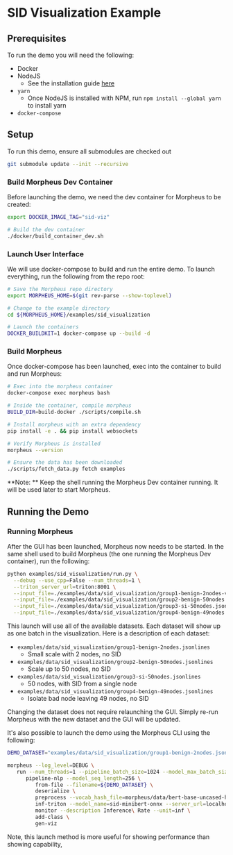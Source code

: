 # SID Visualization Example

## Prerequisites

To run the demo you will need the following:
- Docker
- NodeJS
  - See the installation guide [here](https://nodejs.org/en/download/)
- `yarn`
  - Once NodeJS is installed with NPM, run `npm install --global yarn` to install yarn
- `docker-compose`

## Setup

To run this demo, ensure all submodules are checked out

```bash
git submodule update --init --recursive
```

### Build Morpheus Dev Container

Before launching the demo, we need the dev container for Morpheus to be created:

```bash
export DOCKER_IMAGE_TAG="sid-viz"

# Build the dev container
./docker/build_container_dev.sh
```

### Launch User Interface

We will use docker-compose to build and run the entire demo. To launch everything, run the following from the repo root:

```bash
# Save the Morpheus repo directory
export MORPHEUS_HOME=$(git rev-parse --show-toplevel)

# Change to the example directory
cd ${MORPHEUS_HOME}/examples/sid_visualization

# Launch the containers
DOCKER_BUILDKIT=1 docker-compose up --build -d
```

### Build Morpheus

Once docker-compose has been launched, exec into the container to build and run Morpheus:

```bash
# Exec into the morpheus container
docker-compose exec morpheus bash

# Inside the container, compile morpheus
BUILD_DIR=build-docker ./scripts/compile.sh

# Install morpheus with an extra dependency
pip install -e . && pip install websockets

# Verify Morpheus is installed
morpheus --version

# Ensure the data has been downloaded
./scripts/fetch_data.py fetch examples
```

**Note: ** Keep the shell running the Morpheus Dev container running. It will be used later to start Morpheus.

## Running the Demo

### Running Morpheus

After the GUI has been launched, Morpheus now needs to be started. In the same shell used to build Morpheus (the one running the Morpheus Dev container), run the following:

```bash
python examples/sid_visualization/run.py \
  --debug --use_cpp=False --num_threads=1 \
  --triton_server_url=triton:8001 \
  --input_file=./examples/data/sid_visualization/group1-benign-2nodes-v2.jsonlines \
  --input_file=./examples/data/sid_visualization/group2-benign-50nodes.jsonlines \
  --input_file=./examples/data/sid_visualization/group3-si-50nodes.jsonlines \
  --input_file=./examples/data/sid_visualization/group4-benign-49nodes.jsonlines
```

This launch will use all of the available datasets. Each dataset will show up as one batch in the visualization. Here is a description of each dataset:

- `examples/data/sid_visualization/group1-benign-2nodes.jsonlines`
  - Small scale with 2 nodes, no SID
- `examples/data/sid_visualization/group2-benign-50nodes.jsonlines`
  - Scale up to 50 nodes, no SID
- `examples/data/sid_visualization/group3-si-50nodes.jsonlines`
  - 50 nodes, with SID from a single node
- `examples/data/sid_visualization/group4-benign-49nodes.jsonlines`
  - Isolate bad node leaving 49 nodes, no SID

Changing the dataset does not require relaunching the GUI. Simply re-run Morpheus with the new dataset and the GUI will be updated.

It's also possible to launch the demo using the Morpheus CLI using the following:

```bash
DEMO_DATASET="examples/data/sid_visualization/group1-benign-2nodes.jsonlines"

morpheus --log_level=DEBUG \
   run --num_threads=1 --pipeline_batch_size=1024 --model_max_batch_size=32 --edge_buffer_size=4 --use_cpp=False \
      pipeline-nlp --model_seq_length=256 \
         from-file --filename=${DEMO_DATASET} \
         deserialize \
         preprocess --vocab_hash_file=morpheus/data/bert-base-uncased-hash.txt --truncation=True --do_lower_case=True --add_special_tokens=False \
         inf-triton --model_name=sid-minibert-onnx --server_url=localhost:8001 --force_convert_inputs=True \
         monitor --description Inference\ Rate --unit=inf \
         add-class \
         gen-viz
```

Note, this launch method is more useful for showing performance than showing capability,
